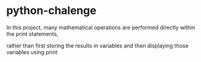 # python-chalenge

In this project, many mathematical operations are performed directly within the print statements, 

rather than first storing the results in variables and then displaying those variables using print
